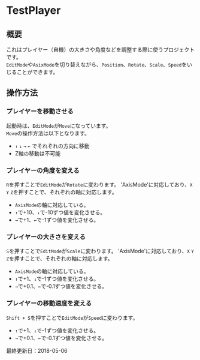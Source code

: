 # TestPlayer

## 概要

これはプレイヤー（自機）の大きさや角度などを調整する際に使うプロジェクトです。  
`EditMode`や`AsixMode`を切り替えながら、`Position`、`Rotate`、`Scale`、`Speed`をいじることができます。  

## 操作方法

### プレイヤーを移動させる

起動時は、`EditMode`が`Move`になっています。  
`Move`の操作方法は以下となります。

- `↑` `↓` `→` `←` でそれぞれの方向に移動
- Z軸の移動は不可能

### プレイヤーの角度を変える

`R`を押すことで`EditMode`が`Rotate`に変わります。
'AxisMode'に対応しており、`X` `Y` `Z`を押すことで、それぞれの軸に対応します。  

- `AxisMode`の軸に対応している。
- `↑`で+10、`↓`で-10ずつ値を変化させる。
- `→`で+1、`←`で-1ずつ値を変化させる。

### プレイヤーの大きさを変える

`S`を押すことで`EditMode`が`Scale`に変わります。
'AxisMode'に対応しており、`X` `Y` `Z`を押すことで、それぞれの軸に対応します。  

- `AxisMode`の軸に対応している。
- `↑`で+1、`↓`で-1ずつ値を変化させる。
- `→`で+0.1、`←`で-0.1ずつ値を変化させる。

### プレイヤーの移動速度を変える

`Shift + S`を押すことで`EditMode`が`Speed`に変わります。  

- `↑`で+1、`↓`で-1ずつ値を変化させる。
- `→`で+0.1、`←`で-0.1ずつ値を変化させる。

最終更新日：2018-05-06
